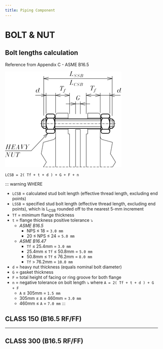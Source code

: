 ```yaml
---
title: Piping Component
---
```


# BOLT & NUT

## Bolt lengths calculation

Reference from Appendix C - ASME B16.5

![Bolt](../.vitepress/images/bolt.png)

```
LCSB = 2( Tf + t + d ) + G + F + n
```
::: warning WHERE
- `LCSB` = calculated stud bolt length (effective thread length, excluding end points)
- `LSSB` = specified stud bolt length (effective thread length, excluding end points), which is L<sub>CSB</sub> rounded off to the nearest 5-mm increment
- `Tf` = minimum flange thickness
- `t` = flange thickness positive tolerance :arrow_heading_down:
  - _ASME B16.5_
    - NPS ≤ 18  = `3.0 mm`
    - 20 ≤ NPS ≤ 24  = `5.0 mm`
  - _ASME B16.47_
    - `Tf` ≤ 25.4mm = `3.0 mm`
    - 25.4mm ≤ `Tf` ≤ 50.8mm = `5.0 mm`
    - 50.8mm ≤ `Tf` ≤ 76.2mm = `8.0 mm`
    - `Tf` > 76.2mm = `10.0 mm`
- `d` = heavy nut thickness (equals nominal bolt diameter)
- `G` = gasket thickness
- `F` = total height of facing or ring groove for both flange
- `n` = negative tolerance on bolt length :arrow_heading_down: where `A = 2( Tf + t + d ) + G + F`
  - `A` ≤ 305mm = `1.5 mm`
  - 305mm ≤ `A` ≤ 460mm = `3.0 mm`
  - 460mm ≤ `A` = `7.0 mm`
:::

## CLASS 150 (B16.5 RF/FF)

<xlsx-reader TableName="BOLT_RF_150" />

<!-- ## CLASS 150 (B16.47 RF)

<xlsx-reader TableName="BOLT_LRF_150" /> -->

<hr />

## CLASS 300 (B16.5 RF/FF)

<xlsx-reader TableName="BOLT_RF_300" />

<!-- ## CLASS 300 (B16.47 RF)

<xlsx-reader TableName="BOLT_LRF_300" />

<hr /> -->

